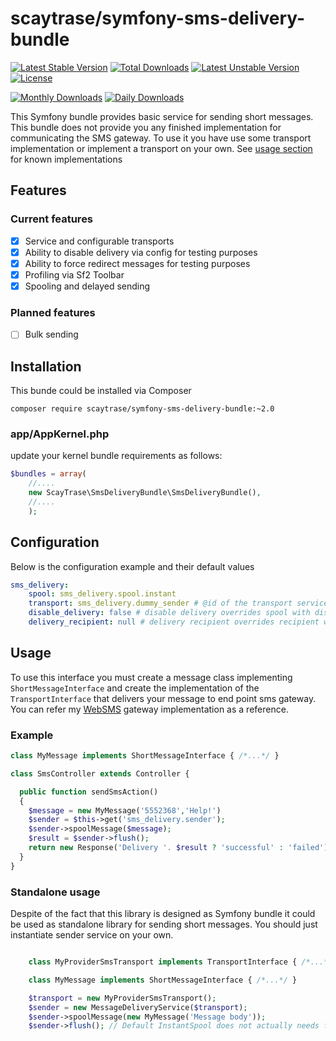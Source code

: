 # scaytrase/symfony-sms-delivery-bundle
[![Latest Stable Version](https://poser.pugx.org/scaytrase/symfony-sms-interface/v/stable.svg)](https://packagist.org/packages/scaytrase/symfony-sms-interface)
[![Total Downloads](https://poser.pugx.org/scaytrase/symfony-sms-interface/downloads.svg)](https://packagist.org/packages/scaytrase/symfony-sms-interface)
[![Latest Unstable Version](https://poser.pugx.org/scaytrase/symfony-sms-interface/v/unstable.svg)](https://packagist.org/packages/scaytrase/symfony-sms-interface)
[![License](https://poser.pugx.org/scaytrase/symfony-sms-interface/license.svg)](https://packagist.org/packages/scaytrase/symfony-sms-interface)

[![Monthly Downloads](https://poser.pugx.org/scaytrase/symfony-sms-interface/d/monthly.png)](https://packagist.org/packages/scaytrase/symfony-sms-interface)
[![Daily Downloads](https://poser.pugx.org/scaytrase/symfony-sms-interface/d/daily.png)](https://packagist.org/packages/scaytrase/symfony-sms-interface)

This Symfony bundle provides basic service for sending short messages. This bundle does not provide you any finished
implementation for communicating the SMS gateway. To use it you have use some transport implementation or
implement a transport on your own. See [usage section](#usage) for known implementations

## Features

### Current features

- [x] Service and configurable transports
- [x] Ability to disable delivery via config for testing purposes
- [x] Ability to force redirect messages for testing purposes
- [x] Profiling via Sf2 Toolbar
- [x] Spooling and delayed sending

### Planned features

- [ ] Bulk sending

## Installation

This bunde could be installed via Composer

```
composer require scaytrase/symfony-sms-delivery-bundle:~2.0
```

### app/AppKernel.php

update your kernel bundle requirements as follows:

```php 
$bundles = array(
    //....
    new ScayTrase\SmsDeliveryBundle\SmsDeliveryBundle(),
    //....
    );
```

## Configuration

Below is the configuration example and their default values

```yaml
sms_delivery:
    spool: sms_delivery.spool.instant
    transport: sms_delivery.dummy_sender # @id of the transport service 
    disable_delivery: false # disable delivery overrides spool with disabled spool
    delivery_recipient: null # delivery recipient overrides recipient when sending
```

## Usage

To use this interface you must create a message class implementing  ``ShortMessageInterface`` and create the implementation of the
``TransportInterface`` that delivers your message to end point sms gateway.
You can refer my [WebSMS](https://github.com/scaytrase/symfony-websms-bundle) gateway implementation as a reference.
 
 
### Example

```php
class MyMessage implements ShortMessageInterface { /*...*/ }

class SmsController extends Controller {

  public function sendSmsAction()
  {
    $message = new MyMessage('5552368','Help!')
    $sender = $this->get('sms_delivery.sender');
    $sender->spoolMessage($message);
    $result = $sender->flush();
    return new Response('Delivery '. $result ? 'successful' : 'failed');
  }
}
```


### Standalone usage

Despite of the fact that this library is designed as Symfony bundle it could be used as standalone library for sending
short messages. You should just instantiate sender service on your own.

```php

    class MyProviderSmsTransport implements TransportInterface { /*...*/ }

    class MyMessage implements ShortMessageInterface { /*...*/ }

    $transport = new MyProviderSmsTransport();
    $sender = new MessageDeliveryService($transport);
    $sender->spoolMessage(new MyMessage('Message body'));
    $sender->flush(); // Default InstantSpool does not actually needs flushing but you can use another spool instead

```
